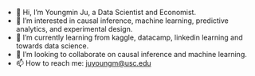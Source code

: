 
- 👋  Hi, I’m Youngmin Ju, a Data Scientist and Economist.
- 👀  I’m interested in causal inference, machine learning, predictive analytics, and experimental design. 
- 🌱  I’m currently learning from kaggle, datacamp, linkedin learning and towards data science.
- 💞️  I’m looking to collaborate on causal inference and machine learning.
- 📫  How to reach me: juyoungm@usc.edu

<!---
ymju86/ymju86 is a ✨ special ✨ repository because its `README.md` (this file) appears on your GitHub profile.
You can click the Preview link to take a look at your changes.
--->
